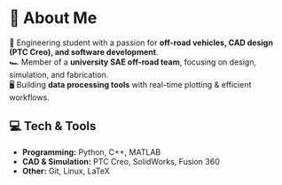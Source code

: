 # 👋 About Me  
🚀 Engineering student with a passion for **off-road vehicles, CAD design (PTC Creo), and software development**.  
🏎️ Member of a **university SAE off-road team**, focusing on design, simulation, and fabrication.  
🖥️ Building **data processing tools** with real-time plotting & efficient workflows.  

## 💻 Tech & Tools  
- **Programming:** Python, C++, MATLAB  
- **CAD & Simulation:** PTC Creo, SolidWorks, Fusion 360  
- **Other:** Git, Linux, LaTeX  
